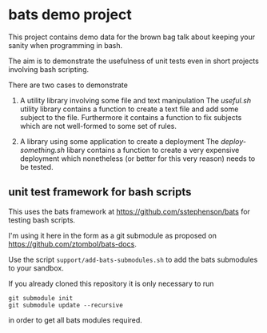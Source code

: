 # bats demo project

This project contains demo data for the brown bag talk about
keeping your sanity when programming in bash.

The aim is to demonstrate the usefulness of unit tests even in
short projects involving bash scripting.

There are two cases to demonstrate

1. A utility library involving some file and text manipulation
    The *useful.sh* utility library contains a function to create a text file
    and add some subject to the file.
    Furthermore it contains a function to fix subjects which are not
    well-formed to some set of rules.

 2. A library using some application to create a deployment
    The *deploy-something.sh* libary contains a function to create a
    very expensive deployment which nonetheless (or better for this very
    reason) needs to be tested.

## unit test framework for bash scripts
This uses the bats framework at
https://github.com/sstephenson/bats for testing bash scripts.

I'm using it here in the form as a git submodule as proposed on
https://github.com/ztombol/bats-docs.

Use the script `support/add-bats-submodules.sh` to add the bats submodules
to your sandbox.

If you already cloned this repository it is only
necessary to run

    git submodule init
    git submodule update --recursive

in order to get all bats modules required.
